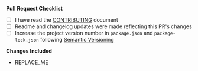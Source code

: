 **Pull Request Checklist**

- [ ] I have read the [CONTRIBUTING](/CONTRIBUTING.md) document
- [ ] Readme and changelog updates were made reflecting this PR's changes
- [ ] Increase the project version number in `package.json` and `package-lock.json` following [Semantic Versioning](http://semver.org/)

**Changes Included**

- REPLACE_ME
